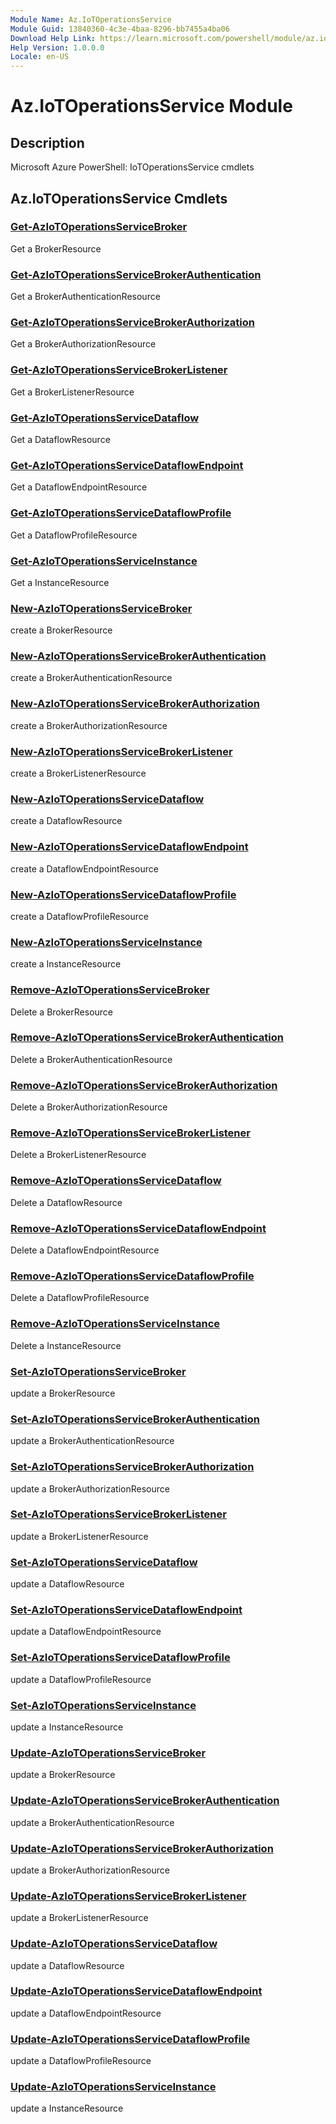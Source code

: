 ```yaml
---
Module Name: Az.IoTOperationsService
Module Guid: 13840360-4c3e-4baa-8296-bb7455a4ba06
Download Help Link: https://learn.microsoft.com/powershell/module/az.iotoperationsservice
Help Version: 1.0.0.0
Locale: en-US
---
```


# Az.IoTOperationsService Module
## Description
Microsoft Azure PowerShell: IoTOperationsService cmdlets

## Az.IoTOperationsService Cmdlets
### [Get-AzIoTOperationsServiceBroker](Get-AzIoTOperationsServiceBroker.md)
Get a BrokerResource

### [Get-AzIoTOperationsServiceBrokerAuthentication](Get-AzIoTOperationsServiceBrokerAuthentication.md)
Get a BrokerAuthenticationResource

### [Get-AzIoTOperationsServiceBrokerAuthorization](Get-AzIoTOperationsServiceBrokerAuthorization.md)
Get a BrokerAuthorizationResource

### [Get-AzIoTOperationsServiceBrokerListener](Get-AzIoTOperationsServiceBrokerListener.md)
Get a BrokerListenerResource

### [Get-AzIoTOperationsServiceDataflow](Get-AzIoTOperationsServiceDataflow.md)
Get a DataflowResource

### [Get-AzIoTOperationsServiceDataflowEndpoint](Get-AzIoTOperationsServiceDataflowEndpoint.md)
Get a DataflowEndpointResource

### [Get-AzIoTOperationsServiceDataflowProfile](Get-AzIoTOperationsServiceDataflowProfile.md)
Get a DataflowProfileResource

### [Get-AzIoTOperationsServiceInstance](Get-AzIoTOperationsServiceInstance.md)
Get a InstanceResource

### [New-AzIoTOperationsServiceBroker](New-AzIoTOperationsServiceBroker.md)
create a BrokerResource

### [New-AzIoTOperationsServiceBrokerAuthentication](New-AzIoTOperationsServiceBrokerAuthentication.md)
create a BrokerAuthenticationResource

### [New-AzIoTOperationsServiceBrokerAuthorization](New-AzIoTOperationsServiceBrokerAuthorization.md)
create a BrokerAuthorizationResource

### [New-AzIoTOperationsServiceBrokerListener](New-AzIoTOperationsServiceBrokerListener.md)
create a BrokerListenerResource

### [New-AzIoTOperationsServiceDataflow](New-AzIoTOperationsServiceDataflow.md)
create a DataflowResource

### [New-AzIoTOperationsServiceDataflowEndpoint](New-AzIoTOperationsServiceDataflowEndpoint.md)
create a DataflowEndpointResource

### [New-AzIoTOperationsServiceDataflowProfile](New-AzIoTOperationsServiceDataflowProfile.md)
create a DataflowProfileResource

### [New-AzIoTOperationsServiceInstance](New-AzIoTOperationsServiceInstance.md)
create a InstanceResource

### [Remove-AzIoTOperationsServiceBroker](Remove-AzIoTOperationsServiceBroker.md)
Delete a BrokerResource

### [Remove-AzIoTOperationsServiceBrokerAuthentication](Remove-AzIoTOperationsServiceBrokerAuthentication.md)
Delete a BrokerAuthenticationResource

### [Remove-AzIoTOperationsServiceBrokerAuthorization](Remove-AzIoTOperationsServiceBrokerAuthorization.md)
Delete a BrokerAuthorizationResource

### [Remove-AzIoTOperationsServiceBrokerListener](Remove-AzIoTOperationsServiceBrokerListener.md)
Delete a BrokerListenerResource

### [Remove-AzIoTOperationsServiceDataflow](Remove-AzIoTOperationsServiceDataflow.md)
Delete a DataflowResource

### [Remove-AzIoTOperationsServiceDataflowEndpoint](Remove-AzIoTOperationsServiceDataflowEndpoint.md)
Delete a DataflowEndpointResource

### [Remove-AzIoTOperationsServiceDataflowProfile](Remove-AzIoTOperationsServiceDataflowProfile.md)
Delete a DataflowProfileResource

### [Remove-AzIoTOperationsServiceInstance](Remove-AzIoTOperationsServiceInstance.md)
Delete a InstanceResource

### [Set-AzIoTOperationsServiceBroker](Set-AzIoTOperationsServiceBroker.md)
update a BrokerResource

### [Set-AzIoTOperationsServiceBrokerAuthentication](Set-AzIoTOperationsServiceBrokerAuthentication.md)
update a BrokerAuthenticationResource

### [Set-AzIoTOperationsServiceBrokerAuthorization](Set-AzIoTOperationsServiceBrokerAuthorization.md)
update a BrokerAuthorizationResource

### [Set-AzIoTOperationsServiceBrokerListener](Set-AzIoTOperationsServiceBrokerListener.md)
update a BrokerListenerResource

### [Set-AzIoTOperationsServiceDataflow](Set-AzIoTOperationsServiceDataflow.md)
update a DataflowResource

### [Set-AzIoTOperationsServiceDataflowEndpoint](Set-AzIoTOperationsServiceDataflowEndpoint.md)
update a DataflowEndpointResource

### [Set-AzIoTOperationsServiceDataflowProfile](Set-AzIoTOperationsServiceDataflowProfile.md)
update a DataflowProfileResource

### [Set-AzIoTOperationsServiceInstance](Set-AzIoTOperationsServiceInstance.md)
update a InstanceResource

### [Update-AzIoTOperationsServiceBroker](Update-AzIoTOperationsServiceBroker.md)
update a BrokerResource

### [Update-AzIoTOperationsServiceBrokerAuthentication](Update-AzIoTOperationsServiceBrokerAuthentication.md)
update a BrokerAuthenticationResource

### [Update-AzIoTOperationsServiceBrokerAuthorization](Update-AzIoTOperationsServiceBrokerAuthorization.md)
update a BrokerAuthorizationResource

### [Update-AzIoTOperationsServiceBrokerListener](Update-AzIoTOperationsServiceBrokerListener.md)
update a BrokerListenerResource

### [Update-AzIoTOperationsServiceDataflow](Update-AzIoTOperationsServiceDataflow.md)
update a DataflowResource

### [Update-AzIoTOperationsServiceDataflowEndpoint](Update-AzIoTOperationsServiceDataflowEndpoint.md)
update a DataflowEndpointResource

### [Update-AzIoTOperationsServiceDataflowProfile](Update-AzIoTOperationsServiceDataflowProfile.md)
update a DataflowProfileResource

### [Update-AzIoTOperationsServiceInstance](Update-AzIoTOperationsServiceInstance.md)
update a InstanceResource

